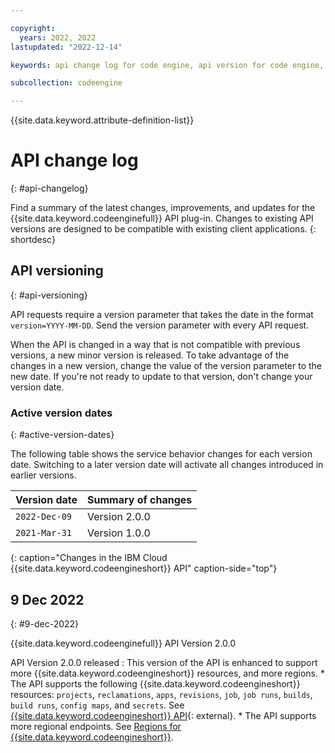 ```yaml
---

copyright:
  years: 2022, 2022
lastupdated: "2022-12-14"

keywords: api change log for code engine, api version for code engine, change log for api in code engine, api history for code engine, change log, api version history

subcollection: codeengine

---
```


{{site.data.keyword.attribute-definition-list}}

# API change log
{: #api-changelog}

Find a summary of the latest changes, improvements, and updates for the {{site.data.keyword.codeenginefull}} API plug-in. Changes to existing API versions are designed to be compatible with existing client applications.
{: shortdesc}

## API versioning
{: #api-versioning}


API requests require a version parameter that takes the date in the format `version=YYYY-MM-DD`. Send the version parameter with every API request.

When the API is changed in a way that is not compatible with previous versions, a new minor version is released. To take advantage of the changes in a new version, change the value of the version parameter to the new date. If you're not ready to update to that version, don't change your version date.

### Active version dates
{: #active-version-dates}

The following table shows the service behavior changes for each version date. Switching to a later version date will activate all changes introduced in earlier versions.

| Version date | Summary of changes |
|---|---|
|`2022-Dec-09`| Version 2.0.0 |
|`2021-Mar-31`| Version 1.0.0  |
{: caption="Changes in the IBM Cloud {{site.data.keyword.codeengineshort}} API" caption-side="top"} 


## 9 Dec 2022
{: #9-dec-2022}

{{site.data.keyword.codeenginefull}} API Version 2.0.0  

API Version 2.0.0 released
:   This version of the API is enhanced to support more {{site.data.keyword.codeengineshort}} resources, and more regions.
    * The API supports the following {{site.data.keyword.codeengineshort}} resources: `projects`, `reclamations`, `apps`, `revisions`, `job`, `job runs`, `builds`, `build runs`, `config maps`, and `secrets`. See [{{site.data.keyword.codeengineshort}} API](https://cloud.ibm.com/apidocs/codeengine){: external}.
    * The API supports more regional endpoints. See [Regions for {{site.data.keyword.codeengineshort}}](/docs/codeengine?topic=codeengine-regions).
  



